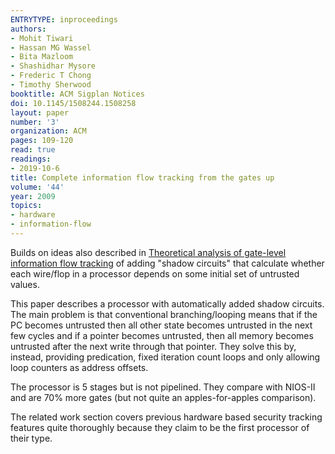 ```yaml
---
ENTRYTYPE: inproceedings
authors:
- Mohit Tiwari
- Hassan MG Wassel
- Bita Mazloom
- Shashidhar Mysore
- Frederic T Chong
- Timothy Sherwood
booktitle: ACM Sigplan Notices
doi: 10.1145/1508244.1508258
layout: paper
number: '3'
organization: ACM
pages: 109-120
read: true
readings:
- 2019-10-6
title: Complete information flow tracking from the gates up
volume: '44'
year: 2009
topics:
- hardware
- information-flow
---
```


Builds on ideas also described in [Theoretical analysis of gate-level information flow tracking](oberg:dac:2010.md) of adding "shadow circuits" that calculate whether each wire/flop in a processor depends on some initial set of untrusted values.

This paper describes a processor with automatically added shadow circuits.  The main problem is that conventional branching/looping means that if the PC becomes untrusted then all other state becomes untrusted in the next few cycles and if a pointer becomes untrusted, then all memory becomes untrusted after the next write through that pointer.  They solve this by, instead, providing predication, fixed iteration count loops and only allowing loop counters as address offsets.

The processor is 5 stages but is not pipelined.  They compare with NIOS-II and are 70% more gates (but not quite an apples-for-apples comparison).

The related work section covers previous hardware based security tracking features quite thoroughly because they claim to be the first processor of their type.
